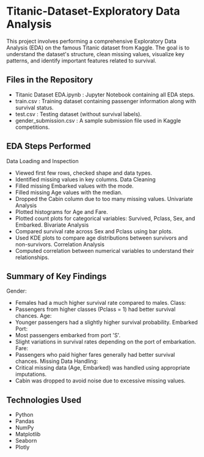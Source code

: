 # Titanic-Dataset-Exploratory Data Analysis

This project involves performing a comprehensive Exploratory Data Analysis (EDA) on the famous Titanic dataset from Kaggle.
The goal is to understand the dataset's structure, clean missing values, visualize key patterns, and identify important features related to survival.

## Files in the Repository
- Titanic Dataset EDA.ipynb : Jupyter Notebook containing all EDA steps.
- train.csv : Training dataset containing passenger information along with survival status.
- test.csv : Testing dataset (without survival labels).
- gender_submission.csv : A sample submission file used in Kaggle competitions.

## EDA Steps Performed
Data Loading and Inspection
   - Viewed first few rows, checked shape and data types.
   - Identified missing values in key columns.
Data Cleaning
   - Filled missing Embarked values with the mode.
   - Filled missing Age values with the median.
   - Dropped the Cabin column due to too many missing values.
Univariate Analysis
   - Plotted histograms for Age and Fare.
   - Plotted count plots for categorical variables: Survived, Pclass, Sex, and Embarked.
Bivariate Analysis
   - Compared survival rate across Sex and Pclass using bar plots.
  - Used KDE plots to compare age distributions between survivors and non-survivors.
Correlation Analysis
   - Computed correlation between numerical variables to understand their relationships.

## Summary of Key Findings
Gender:
   - Females had a much higher survival rate compared to males.
Class:
   - Passengers from higher classes (Pclass = 1) had better survival chances.
Age:
   - Younger passengers had a slightly higher survival probability.
Embarked Port:
   - Most passengers embarked from port 'S'.
   - Slight variations in survival rates depending on the port of embarkation.
Fare:
   - Passengers who paid higher fares generally had better survival chances.
Missing Data Handling:
   - Critical missing data (Age, Embarked) was handled using appropriate imputations.
   - Cabin was dropped to avoid noise due to excessive missing values.

## Technologies Used
- Python
- Pandas
- NumPy
- Matplotlib
- Seaborn
- Plotly

